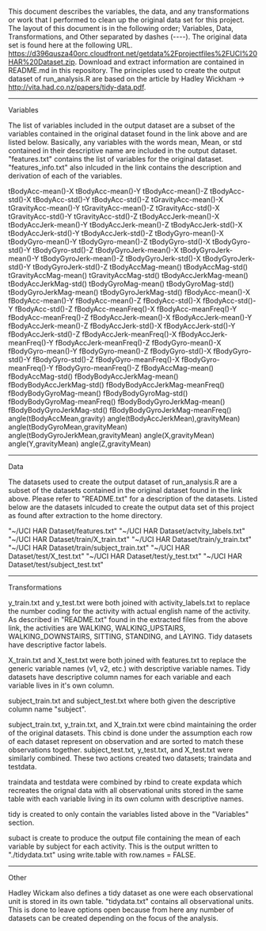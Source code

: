This document describes the variables, the data, and any transformations or work that I performed to clean up the original data set for this project. The layout of this document is in the following order; Variables, Data, Transformations, and Other separated by dashes (----). The original data set is found here at the following URL. https://d396qusza40orc.cloudfront.net/getdata%2Fprojectfiles%2FUCI%20HAR%20Dataset.zip. Download and extract information are contained in README.md in this repository. The principles used to create the output dataset of run_analysis.R are based on the article by Hadley Wickham -> http://vita.had.co.nz/papers/tidy-data.pdf. 

-------------------------------------------------------------------------------

Variables

The list of variables included in the output dataset are a subset of the variables contained in the original dataset found in the link above and are listed below. Basically, any variables with the words mean, Mean, or std contained in their descriptive name are included in the output dataset.  "features.txt" contains the list of variables for the original dataset. "features_info.txt" also inlcuded in the link contains the description and derivation of each of the variables. 

tBodyAcc-mean()-X
tBodyAcc-mean()-Y
tBodyAcc-mean()-Z
tBodyAcc-std()-X
tBodyAcc-std()-Y
tBodyAcc-std()-Z
tGravityAcc-mean()-X
tGravityAcc-mean()-Y
tGravityAcc-mean()-Z
tGravityAcc-std()-X
tGravityAcc-std()-Y
tGravityAcc-std()-Z
tBodyAccJerk-mean()-X
tBodyAccJerk-mean()-Y
tBodyAccJerk-mean()-Z
tBodyAccJerk-std()-X
tBodyAccJerk-std()-Y
tBodyAccJerk-std()-Z
tBodyGyro-mean()-X
tBodyGyro-mean()-Y
tBodyGyro-mean()-Z
tBodyGyro-std()-X
tBodyGyro-std()-Y
tBodyGyro-std()-Z
tBodyGyroJerk-mean()-X
tBodyGyroJerk-mean()-Y
tBodyGyroJerk-mean()-Z
tBodyGyroJerk-std()-X
tBodyGyroJerk-std()-Y
tBodyGyroJerk-std()-Z
tBodyAccMag-mean()
tBodyAccMag-std()
tGravityAccMag-mean()
tGravityAccMag-std()
tBodyAccJerkMag-mean()
tBodyAccJerkMag-std()
tBodyGyroMag-mean()
tBodyGyroMag-std()
tBodyGyroJerkMag-mean()
tBodyGyroJerkMag-std()
fBodyAcc-mean()-X
fBodyAcc-mean()-Y
fBodyAcc-mean()-Z
fBodyAcc-std()-X
fBodyAcc-std()-Y
fBodyAcc-std()-Z
fBodyAcc-meanFreq()-X
fBodyAcc-meanFreq()-Y
fBodyAcc-meanFreq()-Z
fBodyAccJerk-mean()-X
fBodyAccJerk-mean()-Y
fBodyAccJerk-mean()-Z
fBodyAccJerk-std()-X
fBodyAccJerk-std()-Y
fBodyAccJerk-std()-Z
fBodyAccJerk-meanFreq()-X
fBodyAccJerk-meanFreq()-Y
fBodyAccJerk-meanFreq()-Z
fBodyGyro-mean()-X
fBodyGyro-mean()-Y
fBodyGyro-mean()-Z
fBodyGyro-std()-X
fBodyGyro-std()-Y
fBodyGyro-std()-Z
fBodyGyro-meanFreq()-X
fBodyGyro-meanFreq()-Y
fBodyGyro-meanFreq()-Z
fBodyAccMag-mean()
fBodyAccMag-std()
fBodyBodyAccJerkMag-mean()
fBodyBodyAccJerkMag-std()
fBodyBodyAccJerkMag-meanFreq()
fBodyBodyGyroMag-mean()
fBodyBodyGyroMag-std()
fBodyBodyGyroMag-meanFreq()
fBodyBodyGyroJerkMag-mean()
fBodyBodyGyroJerkMag-std()
fBodyBodyGyroJerkMag-meanFreq()
angle(tBodyAccMean,gravity)
angle(tBodyAccJerkMean),gravityMean)
angle(tBodyGyroMean,gravityMean)
angle(tBodyGyroJerkMean,gravityMean)
angle(X,gravityMean)
angle(Y,gravityMean)
angle(Z,gravityMean)

-------------------------------------------------------------------------------

Data

The datasets used to create the output dataset of run_analysis.R are a subset of the datasets contained in the original dataset found in the link above. Please refer to "README.txt" for a description of the datasets. Listed below are the datasets inlcuded to create the output data set of this project as found after extraction to the home directory.

"~/UCI HAR Dataset/features.txt"
"~/UCI HAR Dataset/actvity_labels.txt"
"~/UCI HAR Dataset/train/X_train.txt"
"~/UCI HAR Dataset/train/y_train.txt"
"~/UCI HAR Dataset/train/subject_train.txt"
"~/UCI HAR Dataset/test/X_test.txt"
"~/UCI HAR Dataset/test/y_test.txt"
"~/UCI HAR Dataset/test/subject_test.txt"

-------------------------------------------------------------------------------

Transformations

y_train.txt and y_test.txt were both joined with activity_labels.txt to replace the number coding for the activity with actual english name of the activity. As described in "README.txt" found in the extracted files from the above link, the activities are WALKING, WALKING_UPSTAIRS, WALKING_DOWNSTAIRS, SITTING, STANDING, and LAYING. Tidy datasets have descriptive factor labels.

X_train.txt and X_test.txt were both joined with features.txt to replace the generic variable names (v1, v2, etc.) with descriptive variable names. Tidy datasets have descriptive column names for each variable and each variable lives in it's own column.

subject_train.txt and subject_test.txt where both given the descriptive column name "subject".

subject_train.txt, y_train.txt, and X_train.txt were cbind maintaining the order of the original datasets. This cbind is done under the assumption each row of each dataset represent on observation and are sorted to match these observations together. subject_test.txt, y_test.txt, and X_test.txt were similarly combined. These two actions created two datasets; traindata and testdata.

traindata and testdata were combined by rbind to create expdata which recreates the orignal data with all observational units stored in the same table with each variable living in its own column with descriptive names. 

tidy is created to only contain the variables listed above in the "Variables" section.

subact is create to produce the output file containing the mean of each variable by subject for each activity. This is the output written to "./tidydata.txt" using write.table with row.names = FALSE.

-------------------------------------------------------------------------------

Other

Hadley Wickam also defines a tidy dataset as one were each observational unit is stored in its own table. "tidydata.txt" contains all observational units. This is done to leave options open because from here any number of datasets can be created depending on the focus of the analysis.

